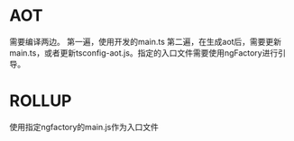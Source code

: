 # AOT
需要编译两边。
第一遍，使用开发的main.ts
第二遍，在生成aot后，需要更新main.ts，或者更新tsconfig-aot.js。指定的入口文件需要使用ngFactory进行引导。

# ROLLUP
使用指定ngfactory的main.js作为入口文件